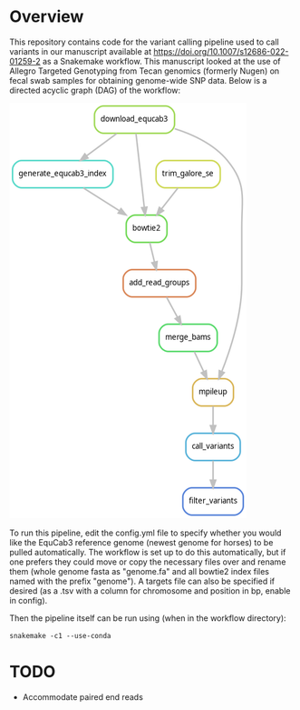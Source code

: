 # Overview
This repository contains code for the variant calling pipeline used to call variants in our manuscript available at https://doi.org/10.1007/s12686-022-01259-2 as a Snakemake workflow. This manuscript looked at the use of Allegro Targeted Genotyping from Tecan genomics (formerly Nugen) on fecal swab samples for obtaining genome-wide SNP data. Below is a directed acyclic graph (DAG) of the workflow: 

![Allegro_dag](allegro.png)

To run this pipeline, edit the config.yml file to specify whether you would like the EquCab3 reference genome (newest genome for horses) to be pulled automatically. The workflow is set up to do this automatically, but if one prefers they could move or copy the necessary files over and rename them (whole genome fasta as "genome.fa" and all bowtie2 index files named with the prefix "genome"). A targets file can also be specified if desired (as a .tsv with a column for chromosome and position in bp, enable in config).

Then the pipeline itself can be run using (when in the workflow directory):
```
snakemake -c1 --use-conda
```

# TODO
- Accommodate paired end reads